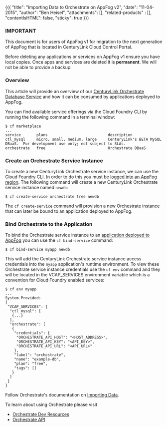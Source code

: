{{{
  "title": "Importing Data to Orchestrate on AppFog v2",
  "date": "11-04-2015",
  "author": "Ben Heisel",
  "attachments": [],
  "related-products" : [],
  "contentIsHTML": false,
  "sticky": true
}}}

### IMPORTANT

This document is for users of AppFog v1 for migration to the next generation of AppFog that is located in CenturyLink Cloud Control Portal.

Before deleting any applications or services on AppFog v1 ensure you have local copies. Once apps and services are deleted it is **permanent**. We will not be able to provide a backup.

### Overview

This article will provide an overview of our [CenturyLink Orchestrate Database Service](https://orchestrate.io/) and how it can be consumed by applications deployed to AppFog.


You can find available service offerings via the Cloud Foundry CLI by running the following command in a terminal window:

```
$ cf marketplace
...
service       plans                           description   
ctl_mysql     micro, small, medium, large     CenturyLink's BETA MySQL DBaaS.  For development use only; not subject to SLAs.
orchestrate   free                            Orchestrate DBaaS
```

### Create an Orchestrate Service Instance

To create a new CenturyLink Orchestrate service instance, we can use the Cloud Foundry CLI. In order to do this you must be [logged into an AppFog region](../AppFog/login-using-cf-cli.md). The following command will create a new CenturyLink Orchestrate service instance named `newdb`:

```
$ cf create-service orchestrate free newdb
```

The `cf create-service` command will provision a new Orchestrate instance that can later be bound to an application deployed to AppFog.

### Bind Orchestrate to the Application

To bind the Orchestrate service instance to an [application deployed to AppFog](../AppFog/deploy-an-application.md) you can use the `cf bind-service` command:

```
$ cf bind-service myapp newdb
```

This will add the CenturyLink Orchestrate service instance access credentials into the `myapp` application's runtime environment. To view these Orchestrate service instance credentials use the `cf env` command and they will be located in the VCAP_SERVICES environment variable which is a convention for Cloud Foundry enabled services:

```
$ cf env myapp
...
System-Provided:
{
 "VCAP_SERVICES": {
  "ctl_mysql": [
   {...}
  ],
  "orchestrate": [
   {
    "credentials": {
     "ORCHESTRATE_API_HOST": "<HOST_ADDRESS>",
     "ORCHESTRATE_API_KEY": "<API_KEY>",
     "ORCHESTRATE_API_URL": "<API_URL>"
    },
    "label": "orchestrate",
    "name": "example-db",
    "plan": "free",
    "tags": []
   }
  ]
 }
}
```
Follow Orchestrate's documentation on [Importing Data](https://orchestrate.io/docs/data-import).

To learn about using Orchestrate please visit
* [Orchestrate Dev Resources](https://orchestrate.io/docs)
* [Orchestrate API](https://orchestrate.io/docs/apiref#overview)
